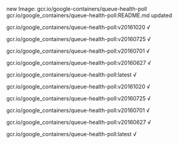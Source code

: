 new Image: gcr.io/google-containers/queue-health-poll
gcr.io/google_containers/queue-health-poll:README.md updated 

gcr.io/google_containers/queue-health-poll:v20161020 √

gcr.io/google_containers/queue-health-poll:v20160725 √

gcr.io/google_containers/queue-health-poll:v20160701 √

gcr.io/google_containers/queue-health-poll:v20160627 √

gcr.io/google_containers/queue-health-poll:latest √

gcr.io/google_containers/queue-health-poll:v20161020 √

gcr.io/google_containers/queue-health-poll:v20160725 √

gcr.io/google_containers/queue-health-poll:v20160701 √

gcr.io/google_containers/queue-health-poll:v20160627 √

gcr.io/google_containers/queue-health-poll:latest √


